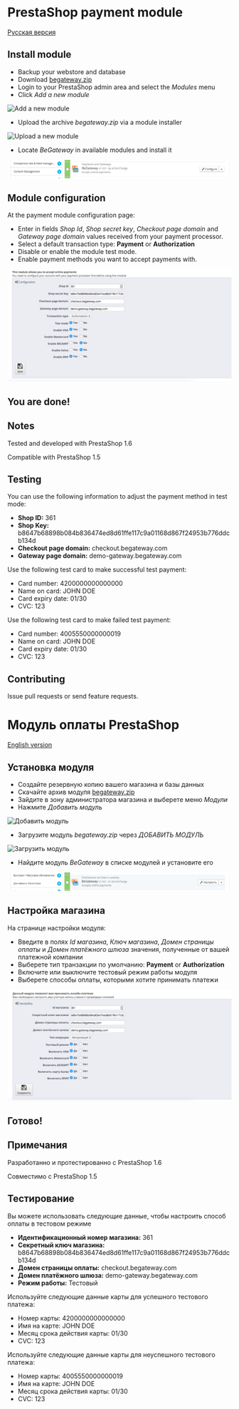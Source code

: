 # PrestaShop payment module

[Русская версия](#модуль-оплаты-prestashop)

## Install module

  * Backup your webstore and database
  * Download [begateway.zip](https://github.com/begateway/prestashop-1.6-payment-module/raw/master/begateway.zip)
  * Login to your PrestaShop admin area and select the _Modules_ menu
  * Click _Add a new module_

![Add a new module](https://github.com/begateway/prestashop-1.6-payment-module/raw/master/doc/add-module-button.png)

  * Upload the archive _begateway.zip_ via a module installer

![Upload a new module](https://github.com/begateway/prestashop-1.6-payment-module/raw/master/doc/add-module-file.png)

  * Locate _BeGateway_ in available modules and install it

![Install module](https://github.com/begateway/prestashop-1.6-payment-module/raw/master/doc/add-module-install.png)

## Module configuration

At the payment module configuration page:

  * Enter in fields _Shop Id_, _Shop secret key_, _Checkout page domain_ and _Gateway page domain_ values received from your payment processor.
  * Select a default transaction type: __Payment__ or __Authorization__
  * Disable or enable the module test mode.
  * Enable payment methods you want to accept payments with.

![Configure module](https://github.com/begateway/prestashop-1.6-payment-module/raw/master/doc/config-module.png)

## You are done!

## Notes

Tested and developed with PrestaShop 1.6

Compatible with PrestaShop 1.5

## Testing

You can use the following information to adjust the payment method in test mode:

  * __Shop ID:__ 361
  * __Shop Key:__ b8647b68898b084b836474ed8d61ffe117c9a01168d867f24953b776ddcb134d
  * __Checkout page domain:__ checkout.begateway.com
  * __Gateway page domain:__ demo-gateway.begateway.com

Use the following test card to make successful test payment:

  * Card number: 4200000000000000
  * Name on card: JOHN DOE
  * Card expiry date: 01/30
  * CVC: 123

Use the following test card to make failed test payment:

  * Card number: 4005550000000019
  * Name on card: JOHN DOE
  * Card expiry date: 01/30
  * CVC: 123

## Contributing

Issue pull requests or send feature requests.

# Модуль оплаты PrestaShop

[English version](#prestashop-payment-module)

## Установка модуля

  * Создайте резервную копию вашего магазина и базы данных
  * Скачайте архив модуля [begateway.zip](https://github.com/begateway/prestashop-1.6-payment-module/raw/master/begateway.zip)
  * Зайдите в зону администратора магазина и выберете меню _Модули_
  * Нажмите _Добавить модуль_

![Добавить модуль](https://github.com/begateway/prestashop-1.6-payment-module/raw/master/doc/add-module-button-ru.png)

  * Загрузите модуль _begateway.zip_ через _ДОБАВИТЬ МОДУЛЬ_

![Загрузить модуль](https://github.com/begateway/prestashop-1.6-payment-module/raw/master/doc/add-module-file-ru.png)

  * Найдите модуль _BeGateway_ в списке модулей и установите его

![Установить модуль](https://github.com/begateway/prestashop-1.6-payment-module/raw/master/doc/add-module-install-ru.png)

## Настройка магазина

На странице настройки модуля:

  * Введите в полях _Id магазина_, _Ключ магазина_, _Домен страницы оплаты_ и _Домен платёжного шлюза_ значения, полученные от вашей платежной компании
  * Выберете тип транзакции по умолчанию: __Payment__ or __Authorization__
  * Включите или выключите тестовый режим работы модуля
  * Выберете способы оплаты, которыми хотите принимать платежи

![Настройка модуля](https://github.com/begateway/prestashop-1.6-payment-module/raw/master/doc/config-module-ru.png)

## Готово!

## Примечания

Разработанно и протестированно с PrestaShop 1.6

Совместимо с PrestaShop 1.5

## Тестирование

Вы можете использовать следующие данные, чтобы настроить способ оплаты в тестовом режиме

  * __Идентификационный номер магазина:__ 361
  * __Секретный ключ магазина:__ b8647b68898b084b836474ed8d61ffe117c9a01168d867f24953b776ddcb134d
  * __Домен страницы оплаты:__ checkout.begateway.com
  * __Домен платёжного шлюза:__ demo-gateway.begateway.com
  * __Режим работы:__ Тестовый

Используйте следующие данные карты для успешного тестового платежа:

  * Номер карты: 4200000000000000
  * Имя на карте: JOHN DOE
  * Месяц срока действия карты: 01/30
  * CVC: 123

Используйте следующие данные карты для неуспешного тестового платежа:

  * Номер карты: 4005550000000019
  * Имя на карте: JOHN DOE
  * Месяц срока действия карты: 01/30
  * CVC: 123
